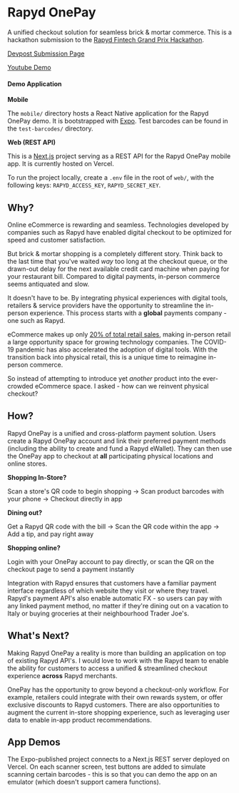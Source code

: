 # Rapyd OnePay

A unified checkout solution for seamless brick & mortar commerce. This is a hackathon submission
to the [Rapyd Fintech Grand Prix Hackathon](https://rapydhack.devpost.com/).

[Devpost Submission Page](https://devpost.com/software/rapyd-onepay)

[Youtube Demo](https://youtu.be/6Bm5xdSjMv8)

#### Demo Application

**Mobile**

The `mobile/` directory hosts a React Native application for the Rapyd OnePay demo. It is bootstrapped with [Expo](https://expo.io/).
Test barcodes can be found in the `test-barcodes/` directory.

**Web (REST API)**

This is a [Next.js](https://nextjs.org/) project serving as a REST API for the Rapyd OnePay
mobile app. It is currently hosted on Vercel.

To run the project locally, create a `.env` file in the root of `web/`, with the following keys:
`RAPYD_ACCESS_KEY`, `RAPYD_SECRET_KEY`.

## Why?

Online eCommerce is rewarding and seamless. Technologies developed by companies such as Rapyd have enabled digital checkout to be optimized for speed and customer satisfaction.

But brick & mortar shopping is a completely different story. Think back to the last time that you've waited _way_ too long at the checkout queue, or the drawn-out delay for the next available credit card machine when paying for your restaurant bill. Compared to digital payments, in-person commerce seems antiquated and slow.

It doesn't have to be. By integrating physical experiences with digital tools, retailers & service providers have the opportunity to streamline the in-person experience. This process starts with a **global** payments company - one such as Rapyd.

eCommerce makes up only [20% of total retail sales](https://www.statista.com/statistics/534123/e-commerce-share-of-retail-sales-worldwide/), making in-person retail a large opportunity space for growing technology companies. The COVID-19 pandemic has also accelerated the adoption of digital tools. With the transition back into physical retail, this is a unique time to reimagine in-person commerce.

So instead of attempting to introduce yet _another_ product into the ever-crowded eCommerce space. I asked - how can we reinvent physical checkout?

## How?

Rapyd OnePay is a unified and cross-platform payment solution. Users create a Rapyd OnePay account and link their preferred payment methods (including the ability to create and fund a Rapyd eWallet). They can then use the OnePay app to checkout at **all** participating physical locations and online stores.

**Shopping In-Store?**

Scan a store's QR code to begin shopping -> Scan product barcodes with your phone -> Checkout directly in app

**Dining out?**

Get a Rapyd QR code with the bill -> Scan the QR code within the app -> Add a tip, and pay right away

**Shopping online?**

Login with your OnePay account to pay directly, or scan the QR on the checkout page to send a payment instantly

Integration with Rapyd ensures that customers have a familiar payment interface regardless of which website they visit or where they travel. Rapyd's payment API's also enable automatic FX - so users can pay with any linked payment method, no matter if they're dining out on a vacation to Italy or buying groceries at their neighbourhood Trader Joe's.

## What's Next?

Making Rapyd OnePay a reality is more than building an application on top of existing Rapyd API's. I would love to work with the Rapyd team to enable the ability for customers to access a unified & streamlined checkout experience **across** Rapyd merchants.

OnePay has the opportunity to grow beyond a checkout-only workflow. For example, retailers could integrate with their own rewards system, or offer exclusive discounts to Rapyd customers. There are also opportunities to augment the current in-store shopping experience, such as leveraging user data to enable in-app product recommendations.

## App Demos

The Expo-published project connects to a Next.js REST server deployed on Vercel. On each scanner screen, test buttons are added to simulate scanning certain barcodes - this is so that you can demo the app on an emulator (which doesn't support camera functions).

